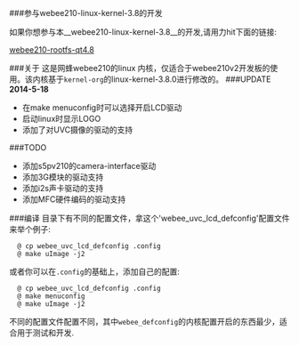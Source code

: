 ###参与webee210-linux-kernel-3.8的开发

如果你想参与本__webee210-linux-kernel-3.8__的开发,请用力hit下面的链接:

[webee210-rootfs-qt4.8](https://github.com/iZobs/webee210-rootfs-qt4.8/blob/master/Develop-doc.md)

###关于
这是网蜂webee210的linux 内核，仅适合于webee210v2开发板的使用。该内核基于`kernel-org`的linux-kernel-3.8.0进行修改的。
###UPDATE
__2014-5-18__
- 在make menuconfig时可以选择开启LCD驱动
- 启动linux时显示LOGO 
- 添加了对UVC摄像的驱动的支持

###TODO
- 添加s5pv210的camera-interface驱动
- 添加3G模块的驱动支持
- 添加i2s声卡驱动的支持
- 添加MFC硬件编码的驱动支持

###编译
目录下有不同的配置文件，拿这个'webee_uvc_lcd_defconfig'配置文件来举个例子:

	  @ cp webee_uvc_lcd_defconfig .config
	  @	make uImage -j2
或者你可以在`.config`的基础上，添加自己的配置:

      @ cp webee_uvc_lcd_defconfig .config
	  @	make menuconfig
      @	make uImage -j2

不同的配置文件配置不同，其中`webee_defconfig`的内核配置开启的东西最少，适合用于测试和开发.

